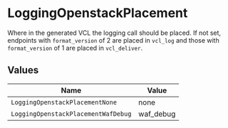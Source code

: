 # LoggingOpenstackPlacement

Where in the generated VCL the logging call should be placed. If not set, endpoints with `format_version` of 2 are placed in `vcl_log` and those with `format_version` of 1 are placed in `vcl_deliver`.



## Values

| Name                                | Value                               |
| ----------------------------------- | ----------------------------------- |
| `LoggingOpenstackPlacementNone`     | none                                |
| `LoggingOpenstackPlacementWafDebug` | waf_debug                           |